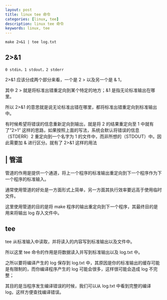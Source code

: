 ```yaml
---
layout: post
title: linux tee 命令
categories: [linux, tee]
description: linux tee 命令
keywords: linux, tee
---
```

``` shell
make 2>&1 | tee log.txt
```

## 2>&1

``` shell
0 stdin，1 stdout，2 stderr
```

2>&1 应该分成两个部分来看，一个是 2 > 以及另一个是 & 1，

其中 2 > 就是将标准出错重定向到某个特定的地方；&1 是指无论标准输出在哪里。

所以 2>&1 的意思就是说无论标准出错在哪里，都将标准出错重定向到标准输出中。

有时候希望将错误的信息重新定向到输出，就是将 2 的结果重定向至 1 中就有了”2>1” 这样的思路，如果按照上面的写法，系统会默认将错误的信息（STDERR）2 重定向到一个名字为 1 的文件中，而非所想的（STDOUT）中。因此需要加 & 进行区分。就有了 2>&1 这样的用法

## | 管道
管道的作用是提供一个通道，将上一个程序的标准输出重定向到下一个程序作为下一个程序的标准输入。

通常使用管道的好处是一方面形式上简单，另一方面其执行效率要远高于使用临时文件。

这里使用管道的目的是将 make 程序的输出重定向到下一个程序，其最终目的是用来将输出 log 存入文件中。

## tee
tee 从标准输入中读取，并将读入的内容写到标准输出以及文件中。

所以这里 tee 命令的作用是将数据读入并写到标准输出以及 log.txt 中。

之所以要将编译产生的 log 保存到 log.txt 中，其原因是你的标准输出的缓存可能是有限制的，而你编译程序产生的 log 可能会很多，这样很可能会造成 log 不完整；

其目的是当程序发生编译错误的时候，我们可以从 log.txt 中看到完整的编译 log，这样方便查找编译错误。